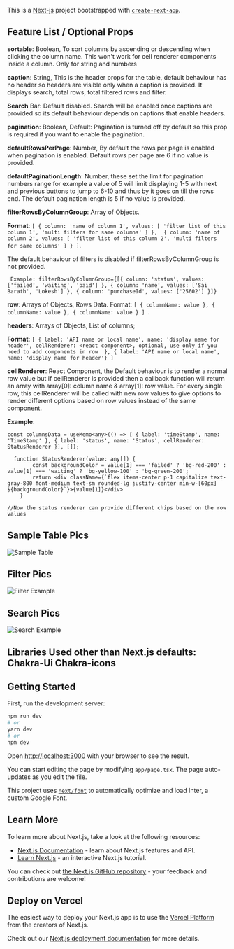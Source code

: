 This is a [Next-js](https://nextjs.org/) project bootstrapped with [`create-next-app`](https://github.com/vercel/next.js/tree/canary/packages/create-next-app).

## Feature List / Optional Props

**sortable**: Boolean, To sort columns by ascending or descending when clicking the column name. This won't work for cell renderer components inside a column. Only for string and numbers


**caption**: String, This is the header props for the table, default behaviour has no header so headers are visible only when a caption is provided. It displays search, total rows, total filtered rows and filter.


**Search** Bar: Default disabled. Search will be enabled once captions are provided so its default behaviour depends on captions that enable headers.


**pagination**: Boolean, Default: Pagination is turned off by default so this prop is required if you want to enable the pagination.


**defaultRowsPerPage**: Number, By default the rows per page is enabled when pagination is enabled. Default rows per page are 6 if no value is provided.


**defaultPaginationLength**: Number, these set the limit for pagination numbers range for example a value of 5 will limit displaying 1-5 with next and previous buttons to jump to 6-10 and thus by it goes on till the rows end. The default pagination length is 5 if no value is provided.


**filterRowsByColumnGroup**: Array of Objects.

**Format**: ```[ { column: 'name of column 1', values: [ 'filter list of this column 1', 'multi filters for same columns' ] },  { column: 'name of column 2', values: [ 'filter list of this column 2', 'multi filters for same columns' ] } ]```.

The default behaviour of filters is disabled if filterRowsByColumnGroup is not provided. 

``` Example: filterRowsByColumnGroup={[{ column: 'status', values: ['failed', 'waiting', 'paid'] }, { column: 'name', values: ['Sai Barath', 'Lokesh'] }, { column: 'purchaseId', values: ['25602'] }]}```


**row**: Arrays of Objects, Rows Data. Format: ```[ { columnName: value }, { columnName: value }, { columnName: value } ] ```.


**headers**: Arrays of Objects, List of columns;

**Format**: ```[ { label: 'API name or local name', name: 'display name for header', cellRenderer: <react component>, optional, use only if you need to add components in row  }, { label: 'API name or local name', name: 'display name for header'} ]```

**cellRenderer**: React Component, the Default behaviour is to render a normal row value but if cellRenderer is provided then a callback function will return an array with array[0]: column name & array[1]: row value. For every single row, this cellRenderer will be called with new row values to give options to render different options based on row values instead of the same component.

**Example**:

```
const columnsData = useMemo<any>(() => [ { label: 'timeStamp', name: 'TimeStamp' }, { label: 'status', name: 'Status', cellRenderer: StatusRenderer }], []);

  function StatusRenderer(value: any[]) {
        const backgroundColor = value[1] === 'failed' ? 'bg-red-200' : value[1] === 'waiting' ? 'bg-yellow-100' : 'bg-green-200';
        return <div className={`flex items-center p-1 capitalize text-gray-800 font-medium text-sm rounded-lg justify-center min-w-[60px] ${backgroundColor}`}>{value[1]}</div>
    }

//Now the status renderer can provide different chips based on the row values

```
## Sample Table Pics

![Sample Table](https://github.com/SaiBarathR/Custom-Table/assets/58382813/8bea2f71-a85f-4405-bdfc-d4a816c48b89)

## Filter Pics

![Filter Example](https://github.com/SaiBarathR/Custom-Table/assets/58382813/d9907af6-1461-4874-8db9-2babf5908120)

## Search Pics

![Search Example](https://github.com/SaiBarathR/Custom-Table/assets/58382813/5d9574dc-ca1d-4aa0-9e40-51f31d3386cf)

## Libraries Used other than Next.js defaults: Chakra-Ui Chakra-icons

## Getting Started

First, run the development server:

```bash
npm run dev
# or
yarn dev
# or
npm dev
```

Open [http://localhost:3000](http://localhost:3000) with your browser to see the result.

You can start editing the page by modifying `app/page.tsx`. The page auto-updates as you edit the file.

This project uses [`next/font`](https://nextjs.org/docs/basic-features/font-optimization) to automatically optimize and load Inter, a custom Google Font.

## Learn More

To learn more about Next.js, take a look at the following resources:

- [Next.js Documentation](https://nextjs.org/docs) - learn about Next.js features and API.
- [Learn Next.js](https://nextjs.org/learn) - an interactive Next.js tutorial.

You can check out [the Next.js GitHub repository](https://github.com/vercel/next.js/) - your feedback and contributions are welcome!

## Deploy on Vercel

The easiest way to deploy your Next.js app is to use the [Vercel Platform](https://vercel.com/new?utm_medium=default-template&filter=next.js&utm_source=create-next-app&utm_campaign=create-next-app-readme) from the creators of Next.js.

Check out our [Next.js deployment documentation](https://nextjs.org/docs/deployment) for more details.
